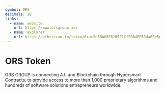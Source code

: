 ```yaml
---
symbol: ORS
decimals: 18
links:
  - name: website
    url: https://www.orsgroup.io/
  - name: explorer
    url: https://etherscan.io/token/0xac2e58A06E6265F1Cf5084EE58da68e5d75b49CA
---
```


# ORS Token

ORS GROUP is connecting A.I. and Blockchain through Hypersmart Contracts, to provide access to more than 1,000 proprietary algorithms and hundreds of software solutions entrepreneurs worldwide.
